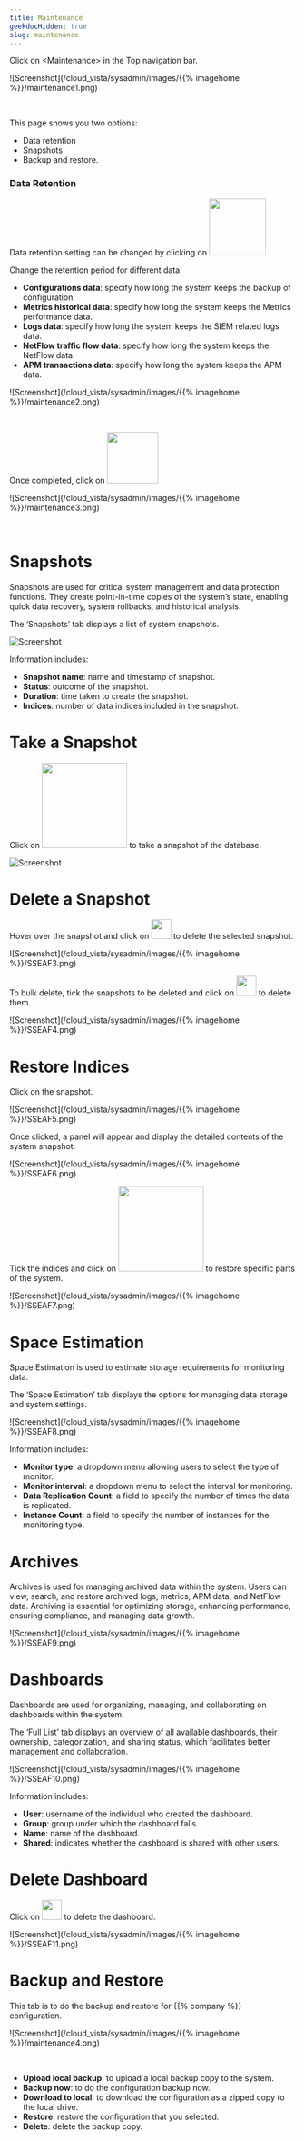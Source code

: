 ```yaml
---
title: Maintenance
geekdocHidden: true
slug: maintenance
---
```


Click on \<Maintenance> in the Top navigation bar.

![Screenshot](/cloud_vista/sysadmin/images/{{% imagehome %}}/maintenance1.png)

&nbsp;

This page shows you two options:

* Data retention
* Snapshots
* Backup and restore.

### Data Retention

Data retention setting can be changed by clicking on <img src="/cloud_vista/sysadmin/images/{{% imagehome %}}/changesettingsicon.png" width="100px">

Change the retention period for different data:

* **Configurations data**: specify how long the system keeps the backup of configuration.
* **Metrics historical data**: specify how long the system keeps the Metrics performance data.
* **Logs data**: specify how long the system keeps the SIEM related logs data.
* **NetFlow traffic flow data**: specify how long the system keeps the NetFlow data.
* **APM transactions data**: specify how long the system keeps the APM data.

![Screenshot](/cloud_vista/sysadmin/images/{{% imagehome %}}/maintenance2.png)

&nbsp;

Once completed, click on <img src="/cloud_vista/sysadmin/images/{{% imagehome %}}/savesettingsicon.png" width="90px">

![Screenshot](/cloud_vista/sysadmin/images/{{% imagehome %}}/maintenance3.png)

&nbsp;

# Snapshots 

Snapshots are used for critical system management and data protection functions. They create point-in-time copies of the system’s state, enabling quick data recovery, system rollbacks, and historical analysis. 

The ‘Snapshots’ tab displays a list of system snapshots.

![Screenshot](/cloud_vista/sysadmin/images/netgain/SSEAF1.png)

Information includes:

* **Snapshot name**: name and timestamp of snapshot.
* **Status**: outcome of the snapshot.
* **Duration**: time taken to create the snapshot.
* **Indices**: number of data indices included in the snapshot.

# Take a Snapshot 

Click on <img src="/cloud_vista/sysadmin/images/{{% imagehome %}}/snapshot.png" width="150px"> to take a snapshot of the database.

![Screenshot](/cloud_vista/sysadmin/images/netgain/SSEAF2.png)

# Delete a Snapshot

Hover over the snapshot and click on <img src="/cloud_vista/sysadmin/images/{{% imagehome %}}/trash.PNG" width="35px"> to delete the selected snapshot.

![Screenshot](/cloud_vista/sysadmin/images/{{% imagehome %}}/SSEAF3.png)

To bulk delete, tick the snapshots to be deleted and click on <img src="/cloud_vista/sysadmin/images/{{% imagehome %}}/trash2.PNG" width="35px"> to delete them.

![Screenshot](/cloud_vista/sysadmin/images/{{% imagehome %}}/SSEAF4.png)

# Restore Indices

Click on the snapshot.

![Screenshot](/cloud_vista/sysadmin/images/{{% imagehome %}}/SSEAF5.png)

Once clicked, a panel will appear and display the detailed contents of the system snapshot.

![Screenshot](/cloud_vista/sysadmin/images/{{% imagehome %}}/SSEAF6.png)

Tick the indices and click on <img src="/cloud_vista/sysadmin/images/{{% imagehome %}}/restore.PNG" width="150px"> to restore specific parts of the system.

![Screenshot](/cloud_vista/sysadmin/images/{{% imagehome %}}/SSEAF7.png)

# Space Estimation 

Space Estimation is used to estimate storage requirements for monitoring data.

The ‘Space Estimation’ tab displays the options for managing data storage and system settings.

![Screenshot](/cloud_vista/sysadmin/images/{{% imagehome %}}/SSEAF8.png)

Information includes:

* **Monitor type**: a dropdown menu allowing users to select the type of monitor.
* **Monitor interval**: a dropdown menu to select the interval for monitoring.
* **Data Replication Count**: a field to specify the number of times the data is replicated.
* **Instance Count**: a field to specify the number of instances for the monitoring type.

# Archives 

Archives is used for managing archived data within the system. Users can view, search, and restore archived logs, metrics, APM data, and NetFlow data. Archiving is essential for optimizing storage, enhancing performance, ensuring compliance, and managing data growth.

![Screenshot](/cloud_vista/sysadmin/images/{{% imagehome %}}/SSEAF9.png)

# Dashboards

Dashboards are used for organizing, managing, and collaborating on dashboards within the system.

The ‘Full List’ tab displays an overview of all available dashboards, their ownership, categorization, and sharing status, which facilitates better management and collaboration.

![Screenshot](/cloud_vista/sysadmin/images/{{% imagehome %}}/SSEAF10.png)

Information includes:

* **User**: username of the individual who created the dashboard.
* **Group**: group under which the dashboard falls.
* **Name**: name of the dashboard.
* **Shared**: indicates whether the dashboard is shared with other users.

# Delete Dashboard

Click on <img src="/cloud_vista/sysadmin/images/{{% imagehome %}}/trash.PNG" width="35px"> to delete the dashboard.

![Screenshot](/cloud_vista/sysadmin/images/{{% imagehome %}}/SSEAF11.png)

# Backup and Restore

This tab is to do the backup and restore for {{% company %}} configuration.

![Screenshot](/cloud_vista/sysadmin/images/{{% imagehome %}}/maintenance4.png)

&nbsp;

* **Upload local backup**: to upload a local backup copy to the system.
* **Backup now**: to do the configuration backup now.
* **Download to local**: to download the configuration as a zipped copy to the local drive.
* **Restore**: restore the configuration that you selected.
* **Delete**: delete the backup copy.
